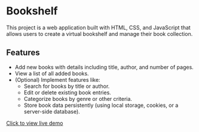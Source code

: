 # Bookshelf

This project is a web application built with HTML, CSS, and JavaScript that allows users to create a virtual bookshelf and manage their book collection.

## Features

* Add new books with details including title, author, and number of pages.
* View a list of all added books.
* (Optional) Implement features like:
    * Search for books by title or author.
    * Edit or delete existing book entries.
    * Categorize books by genre or other criteria.
    * Store book data persistently (using local storage, cookies, or a server-side database).

[Click to view live demo](https://aakash-jadhav.github.io/BookShelf/)
